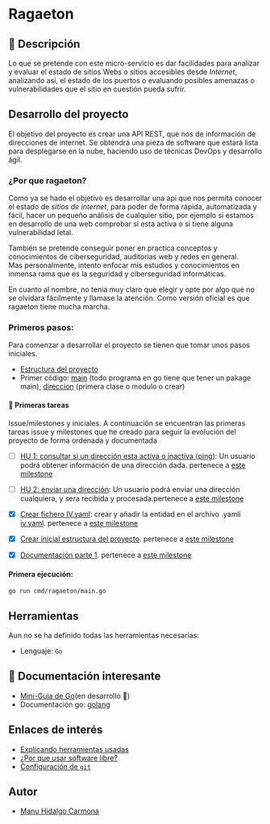 # Ragaeton

## :memo: Descripción

Lo que se pretende con este micro-servicio es dar facilidades para analizar y evaluar el estado de sitios Webs o sitios accesibles desde *Internet*, analizando así, el estado de los puertos o evaluando posibles amenazas o vulnerabilidades que el sitio en cuestión pueda sufrir.

## Desarrollo del proyecto

El objetivo del proyecto es crear una API REST, que nos de información de direcciones de internet. Se obtendrá una pieza de software que estará lista para desplegarse en la nube, haciendo uso de técnicas DevOps y desarrollo ágil.

### ¿Por que ragaeton?

Como ya se hado el objetivo es desarrollar una api que nos permita conocer el estado de *sitios de internet*, para poder de forma rápida, automatizada y fácil, hacer un pequeño análisis de cualquier sitio, por ejemplo si estamos en desarrollo de una web comprobar si esta activa o si tiene alguna vulnerabilidad letal. 

También se pretende conseguir poner en practica conceptos y conocimientos de ciberseguridad, auditorias web y redes en general.  
Mas personalmente, intento enfocar mis estudios y conocimientos en inmensa rama que es la seguridad y ciberseguridad informáticas.

En cuanto al nombre, no tenia muy claro que elegir y opte por algo que no se olvidara fácilmente y llamase la atención. Como versión oficial es que ragaeton tiene mucha marcha.

### Primeros pasos:

Para comenzar a desarrollar el proyecto se tienen que tomar unos pasos iniciales. 

- [Estructura del proyecto](./docs/estructura.md)
- Primer código: [main](https://github.com/venrra/ragaeton/blob/master/cmd/ragaeton/main.go) (todo programa en go tiene que tener un pakage main), [direccion](https://github.com/venrra/ragaeton/blob/master/pkg/direccion/direccion.go) (primera clase o modulo o crear) 

#### :notebook_with_decorative_cover: Primeras tareas

Issue/milestones y  iniciales. A continuación se encuentran las primeras tareas issue y milestones que he creado para seguir la evolución del proyecto de forma ordenada y documentada

- [ ] [HU 1: consultar si un dirección esta activa o inactiva (ping)](https://github.com/venrra/ragaeton/issues/4): Un usuario podrá obtener información de una dirección dada. pertenece a [este milestone](https://github.com/venrra/ragaeton/milestone/1)
- [ ] [HU 2: enviar una dirección](https://github.com/venrra/ragaeton/issues/5): Un usuario podrá enviar una dirección cualquiera, y sera recibida y procesada.pertenece a [este milestone](https://github.com/venrra/ragaeton/milestone/1)
- [x] [Crear fichero IV.yaml](https://github.com/venrra/ragaeton/issues/1): crear y añadir la entidad en el archivo .yamli [iv.yaml](https://github.com/venrra/ragaeton/blob/master/iv.yaml). pertenece a [este milestone](https://github.com/venrra/ragaeton/milestone/1)
- [x] [Crear inicial estructura del proyecto](https://github.com/venrra/ragaeton/issues/2). pertenece a [este milestone](https://github.com/venrra/ragaeton/milestone/1)
- [x] [Documentación parte 1](https://github.com/venrra/ragaeton/issues/3). pertenece a [este milestone](https://github.com/venrra/ragaeton/milestone/1)


#### Primera ejecución: 

```
go run cmd/ragaeton/main.go
```

## Herramientas

Aun no se ha definido todas las herramientas necesarias: 

- Lenguaje: `Go`


## :page_facing_up: Documentación interesante

- [Mini-Guia de Go](https://github.com/venrra/ragaeton/blob/master/docs/guia-go.md)(en desarrollo :hammer:)
- Documentación go: [golang](https://golang.org/doc/)

## Enlaces de interés

- [Explicando herramientas usadas](./docs/herramientas.md)
- [¿Por que usar software libre?](./docs/softwareLibre.md)
- [Configuración de `git`](./docs/inicialGit.md)

## Autor 

- [Manu Hidalgo Carmona](https://github.com/venrra)
